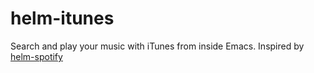 helm-itunes
===========

Search and play your music with iTunes from inside Emacs. Inspired by [helm-spotify](https://github.com/krisajenkins/helm-spotify)
